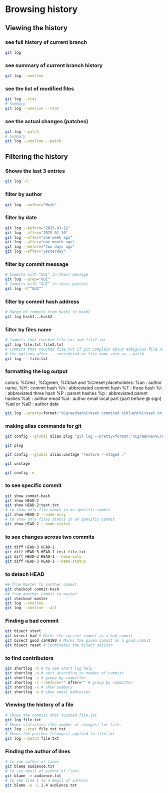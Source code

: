 # Browsing history

## Viewing the history

### see full history of current branch

```zsh
git log
```

### see summary of current branch history

```zsh
git log --oneline
```

### see the list of modified files

```zsh
git log --stat
# Summary
git log --oneline --stat
```

### see the actual changes (patches)

```zsh
git log --patch
# Summary
git log --oneline --patch
```

## Filtering the history

### Shows the last 3 entries

```zsh
git log -3
```

### filter by author

```zsh
git log --author="Mosh"
```

### filter by date

```zsh
git log --before="2025-03-12"
git log --after="2025-01-10"
git log --after="one week ago"
git log --after="one month ago"
git log --before="two days ago"
git log --after="yesterday"
```

### filter by commit message

```zsh
# Commits with “GUI” in their message
git log --grep="GUI"
# Commits with “GUI” in their patches
git log -S"“GUI”"
```

### filter by commit hash address

```zsh
# Range of commits from hash1 to hash2
git log hash1...hash2
```

### filter by files name

```zsh
# Commits that touched file.txt and file2.txt
git log file.txt file2.txt
# Commits that touched file.txt if git complain about ambiguous file name
# the options after -- considered as file name such as --patch
git log -- file.txt
```

### formatting the log output

colors: %Cred , %Cgreen, %Cblue and %Creset
placeholders:
%an : author name,
%H : commit hash
%h : abbreviated commit hash
%T : three hash
%t : abbreviated three hash
%P : parent hashes
%p : abbreviated parent hashes
%aE : author email
%al : author email local part (part before @ sign)
%ad or %aD : author date

```zsh
git log --pretty=format:"%Cgreen%an%Creset commited %Cblue%H%Creset on %cd"
```

### making alias commands for git

```zsh
git config --global alias plog "git log --pretty=format:'%Cgreen%an%Creset commited %Cblue%H%Creset on %cd'"

git plog

git config --global alias.unstage "restore --staged ."

git unstage

git config -e
```

### to see specific commit

```zsh
git show commit-hash
git show HEAD~2
git show HEAD~2:text.txt
# to show only file names in an specific commit
git show HEAD~2 --name-only
# to show only files status in an specific commit
git show HEAD~2 --name-status
```

### to see changes across two commits

```zsh
git diff HEAD~3 HEAD~1
git diff HEAD~3 HEAD~1 test-file.txt
git diff HEAD~3 HEAD~1 --name-only
git diff HEAD~3 HEAD~1 --name-status
```

### to detach HEAD

```zsh
## from Master to another commit
git checkout commit-hash
## from another commit to master
git checkout master
git log --oneline
git log --oneline --all
```

### Finding a bad commit

```zsh
git bisect start
git bisect bad # Marks the current commit as a bad commit
git bisect good ca49180 # Marks the given commit as a good commit
git bisect reset # Terminates the bisect session
```

### to find contributors

```zsh
git shortlog -h # to see short log help
git shortlog -n # sort according to number of commits
git shortlog -c # group by committer
git shortlog -c --before="" after="" # group by committer
git shortlog -s # show summary
git shortlog -e # show email addresses
```

### Viewing the history of a file

```zsh
# Shows the commits that touched file.txt
git log file.txt
# Shows statistics (the number of changes) for file.
git log --stat file.txt txt
# Shows the patches (changes) applied to file.txt
git log --patch file.txt
```

### Finding the author of lines

```zsh
# to see author of lines
git blame audience.txt
# to see email of author of lines
git blame -e audience.txt
# to see line 1 to 4 email of authors
git blame -e -L 1.4 audience.txt
```
